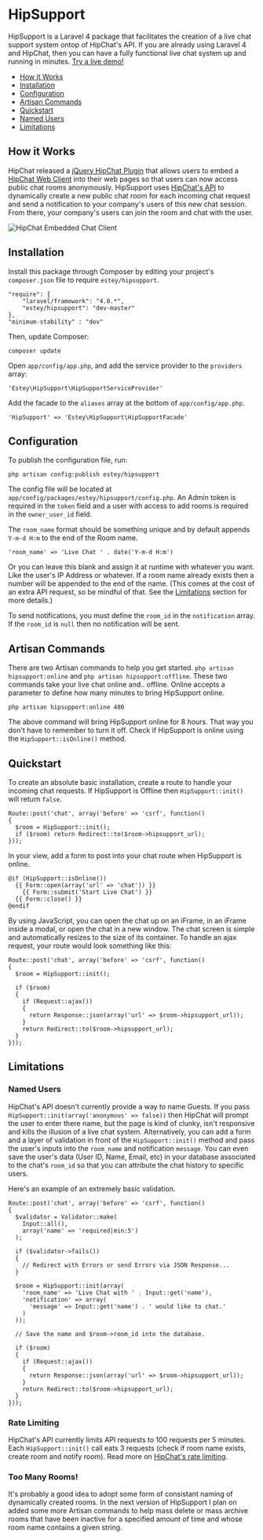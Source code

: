 # HipSupport 

HipSupport is a Laravel 4 package that facilitates the creation of a live chat support system ontop of HipChat's API. If you are already using Laravel 4 and HipChat, then you can have a fully functional live chat system up and running in minutes. [Try a live demo!](http://www.bradestey.com/projects/hipsupport/demo)


- [How it Works](#how-it-works)
- [Installation](#installation)
- [Configuration](#configuration)
- [Artisan Commands](#artisan-commands)
- [Quickstart](#quickstart)
- [Named Users](#named-users)
- [Limitations](#limitations)

## How it Works

HipChat released a [jQuery HipChat Plugin](http://blog.hipchat.com/2013/08/20/embedding-hipchat/) that allows users to embed a [HipChat Web Client](http://help.hipchat.com/knowledgebase/articles/238941-embedding-hipchat) into their web pages so that users can now access public chat rooms anonymously. HipSupport uses [HipChat's API](https://github.com/hipchat/hipchat-php) to dynamically create a new public chat room for each incoming chat request and send a notification to your company's users of this new chat session. From there, your company's users can join the room and chat with the user.

![HipChat Embedded Chat Client](http://www.bradestey.com/img/projects/hipsupport/hipchat-embed.png "HipChat Embedded Chat Client")

## Installation

Install this package through Composer by editing your project's `composer.json` file to require `estey/hipsupport`.

	"require": {
		"laravel/framework": "4.0.*",
		"estey/hipsupport": "dev-master"
	},
	"minimum-stability" : "dev"

Then, update Composer:

    composer update

Open `app/config/app.php`, and add the service provider to the `providers` array:

    'Estey\HipSupport\HipSupportServiceProvider'

Add the facade to the `aliases` array at the bottom of `app/config/app.php`.

    'HipSupport' => 'Estey\HipSupport\HipSupportFacade'

## Configuration

To publish the configuration file, run:

    php artisan config:publish estey/hipsupport

The config file will be located at `app/config/packages/estey/hipsupport/config.php`. An Admin token is required in the `token` field and a user with access to add rooms is required in the `owner_user_id` field. 

The `room_name` format should be something unique and by default appends `Y-m-d H:m` to the end of the Room name. 

    'room_name' => 'Live Chat ' . date('Y-m-d H:m') 

Or you can leave this blank and assign it at runtime with whatever you want. Like the user's IP Address or whatever. If a room name already exists then a number will be appended to the end of the name. (This comes at the cost of an extra API request, so be mindful of that. See the <a href="#limitations">Limitations</a> section for more details.)

To send notifications, you must define the `room_id` in the `notification` array. If the `room_id` is `null` then no notification will be sent.


## Artisan Commands

There are two Artisan commands to help you get started. `php artisan hipsupport:online` and `php artisan hipsupport:offline`. These two commands take your live chat online and.. offline. Online accepts a parameter to define how many minutes to bring HipSupport online. 

    php artisan hipsupport:online 480

The above command will bring HipSupport online for 8 hours. That way you don't have to remember to turn it off. Check if HipSupport is online using the `HipSupport::isOnline()` method. 

## Quickstart

To create an absolute basic installation, create a route to handle your incoming chat requests. If HipSupport is Offline then `HipSupport::init()` will return `false`.

    Route::post('chat', array('before' => 'csrf', function() 
    {
      $room = HipSupport::init();
      if ($room) return Redirect::to($room->hipsupport_url);
    }));

In your view, add a form to post into your chat route when HipSupport is online.

    @if (HipSupport::isOnline())
      {{ Form::open(array('url' => 'chat')) }}
        {{ Form::submit('Start Live Chat') }}
      {{ Form::close() }}
    @endif

By using JavaScript, you can open the chat up on an iFrame, in an iFrame inside a modal, or open the chat in a new window. The chat screen is simple and automatically resizes to the size of its container. To handle an ajax request, your route would look something like this:


    Route::post('chat', array('before' => 'csrf', function() 
    {
      $room = HipSupport::init();

      if ($room) 
      {
        if (Request::ajax())
        {
          return Response::json(array('url' => $room->hipsupport_url));
        }
        return Redirect::to($room->hipsupport_url);
      }
    }));


## Limitations

### Named Users

HipChat's API doesn't currently provide a way to name Guests. If you pass `HipSupport::init(array('anonymous' => false))` then HipChat will prompt the user to enter there name, but the page is kind of clunky, isn't responsive and kills the illusion of a live chat system. Alternatively, you can add a form and a layer of validation in front of the `HipSupport::init()` method and pass the user's inputs into the `room_name` and notification `message`. You can even save the user's data (User ID, Name, Email, etc) in your database associated to the chat's `room_id` so that you can attribute the chat history to specific users.

Here's an example of an extremely basic validation.

    Route::post('chat', array('before' => 'csrf', function() 
    {
      $validator = Validator::make(
        Input::all(), 
        array('name' => 'required|min:5')
      );

      if ($validator->fails())
      {
        // Redirect with Errors or send Errors via JSON Response... 
      }   

      $room = HipSupport::init(array(
        'room_name' => 'Live Chat with ' . Input::get('name'),
        'notification' => array(
          'message' => Input::get('name') . ' would like to chat.'
        )
      ));

      // Save the name and $room->room_id into the database.

      if ($room) 
      {
        if (Request::ajax())
        {
          return Response::json(array('url' => $room->hipsupport_url));
        }
        return Redirect::to($room->hipsupport_url);
      }
    }));

### Rate Limiting

HipChat's API currently limits API requests to 100 requests per 5 minutes. Each `HipSupport::init()` call eats 3 requests (check if room name exists, create room and notify room). Read more on [HipChat's rate limiting](https://www.hipchat.com/docs/api/rate_limiting).

### Too Many Rooms!

It's probably a good idea to adopt some form of consistant naming of dynamically created rooms. In the next version of HipSupport I plan on added some more Artisan commands to help mass delete or mass archive rooms that have been inactive for a specified amount of time and whose room name contains a given string.